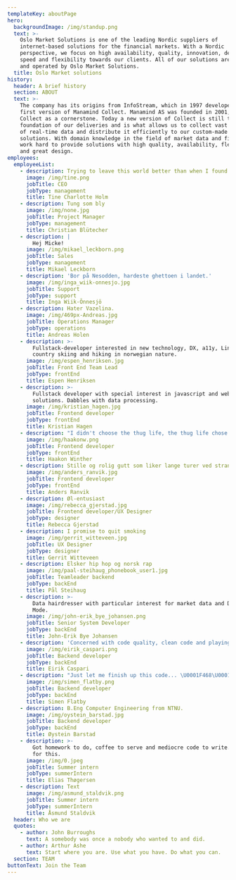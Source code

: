 ```yaml
---
templateKey: aboutPage
hero:
  backgroundImage: /img/standup.png
  text: >-
    Oslo Market Solutions is one of the leading Nordic suppliers of
    internet-based solutions for the financial markets. With a Nordic
    perspective, we focus on high availability, quality, innovation, design,
    speed and flexibility towards our clients. All of our solutions are hosted
    and operated by Oslo Market Solutions.
  title: Oslo Market solutions
history:
  header: A brief history
  section: ABOUT
  text: >-
    The company has its origins from InfoStream, which in 1997 developed the
    first version of Manamind Collect. Manamind AS was founded in 2001, with
    Collect as a cornerstone. Today a new version of Collect is still the
    foundation of our deliveries and is what allows us to collect vast amounts
    of real-time data and distribute it efficiently to our custom-made web
    solutions. With domain knowledge in the field of market data and finance, we
    work hard to provide solutions with high quality, availability, flexibility
    and great design.
employees:
  employeeList:
    - description: Trying to leave this world better than when I found it.
      image: /img/tine.png
      jobTitle: CEO
      jobType: management
      title: Tine Charlotte Holm
    - description: Tung som bly
      image: /img/none.jpg
      jobTitle: Project Manager
      jobType: management
      title: Christian Blütecher
    - description: |
        Hej Micke!
      image: /img/mikael_leckborn.png
      jobTitle: Sales
      jobType: management
      title: Mikael Leckborn
    - description: 'Bor på Nesodden, hardeste ghettoen i landet.'
      image: /img/inga_wiik-onnesjo.jpg
      jobTitle: Support
      jobType: support
      title: Inga Wiik-Önnesjö
    - description: Hater Vazelina.
      image: /img/469px-Andreas.jpg
      jobTitle: Operations Manager
      jobType: operations
      title: Andreas Holen
    - description: >-
        Fullstack-developer interested in new technology, DX, a11y, Linux, cross
        country skiing and hiking in norwegian nature.
      image: /img/espen_henriksen.jpg
      jobTitle: Front End Team Lead
      jobType: frontEnd
      title: Espen Henriksen
    - description: >-
        Fullstack developer with special interest in javascript and web
        solutions. Dabbles with data processing.
      image: /img/kristian_hagen.jpg
      jobTitle: Frontend developer
      jobType: frontEnd
      title: Kristian Hagen
    - description: "I didn't choose the thug life, the thug life chose me. \U0001F52B\U0001F525\U0001F693"
      image: /img/haakonw.png
      jobTitle: Frontend developer
      jobType: frontEnd
      title: Haakon Winther
    - description: Stille og rolig gutt som liker lange turer ved stranden
      image: /img/anders_ranvik.jpg
      jobTitle: Frontend developer
      jobType: frontEnd
      title: Anders Ranvik
    - description: Øl-entusiast
      image: /img/rebecca_gjerstad.jpg
      jobTitle: Frontend developer/UX Designer
      jobType: designer
      title: Rebecca Gjerstad
    - description: I promise to quit smoking
      image: /img/gerrit_witteveen.jpg
      jobTitle: UX Designer
      jobType: designer
      title: Gerrit Witteveen
    - description: Elsker hip hop og norsk rap
      image: /img/paal-steihaug_phonebook_user1.jpg
      jobTitle: Teamleader backend
      jobType: backEnd
      title: Pål Steihaug
    - description: >-
        Data hairdresser with particular interest for market data and Depeche
        Mode.
      image: /img/john-erik_bye_johansen.png
      jobTitle: Senior System Developer
      jobType: backEnd
      title: John-Erik Bye Johansen
    - description: 'Concerned with code quality, clean code and playing the drums.'
      image: /img/eirik_caspari.png
      jobTitle: Backend developer
      jobType: backEnd
      title: Eirik Caspari
    - description: "Just let me finish up this code... \U0001F468\U0001F3FB‍\U0001F4BB"
      image: /img/simen_flatby.png
      jobTitle: Backend developer
      jobType: backEnd
      title: Simen Flatby
    - description: B.Eng Computer Engineering from NTNU.
      image: /img/oystein_barstad.jpg
      jobTitle: Backend developer
      jobType: backEnd
      title: Øystein Barstad
    - description: >-
        Got homework to do, coffee to serve and mediocre code to write. No time
        for this.
      image: /img/0.jpeg
      jobTitle: Summer intern
      jobType: summerIntern
      title: Elias Thøgersen
    - description: Text
      image: /img/asmund_staldvik.png
      jobTitle: Summer intern
      jobType: summerIntern
      title: Åsmund Staldvik
  header: Who we are
  quotes:
    - author: John Burroughs
      text: A somebody was once a nobody who wanted to and did.
    - author: Arthur Ashe
      text: Start where you are. Use what you have. Do what you can.
  section: TEAM
buttonText: Join the Team
---
```

